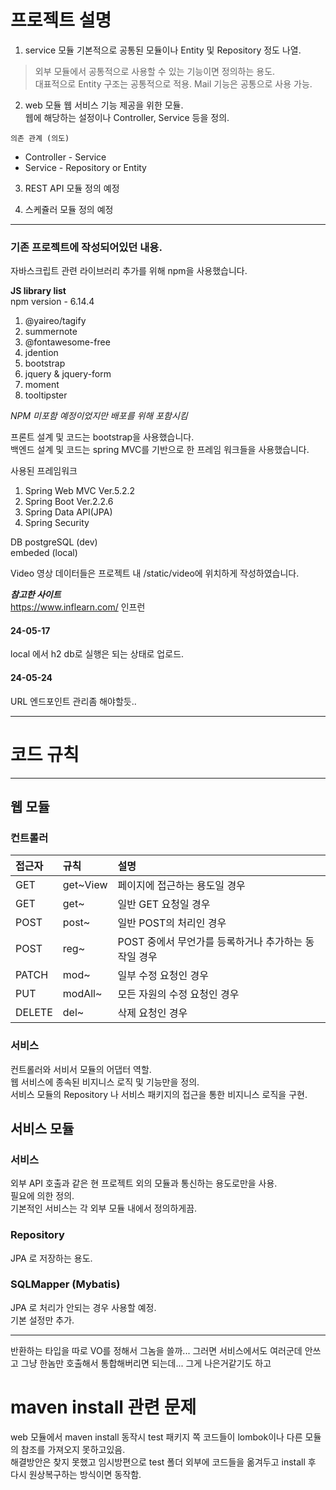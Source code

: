 # 프로젝트 설명

1. service 모듈
기본적으로 공통된 모듈이나 Entity 및 Repository 정도 나열.       
> 외부 모듈에서 공통적으로 사용할 수 있는 기능이면 정의하는 용도.      
> 대표적으로 Entity 구조는 공통적으로 적용. Mail 기능은 공통으로 사용 가능.

2. web 모듈
웹 서비스 기능 제공을 위한 모듈.     
웹에 해당하는 설정이나 Controller, Service 등을 정의. 

`의존 관계 (의도)`       
- Controller - Service        
- Service - Repository or Entity      

3. REST API 모듈
정의 예정

4. 스케쥴러 모듈
정의 예정


---

### 기존 프로젝트에 작성되어있던 내용.

자바스크립트 관련 라이브러리 추가를 위해 npm을 사용했습니다.<br>

**JS library list** <br>
npm version - 6.14.4 <br>
1. @yaireo/tagify<br>
2. summernote<br>
3. @fontawesome-free<br>
4. jdention<br>
5. bootstrap<br>
6. jquery & jquery-form<br>
7. moment<br>
8. tooltipster<br>

_NPM 미포함 예정이었지만 배포를 위해 포함시킴_

프론트 설계 및 코드는 bootstrap을 사용했습니다.<br>
백엔드 설계 및 코드는 spring MVC를 기반으로 한 프레임 워크들을 사용했습니다.<br>

사용된 프레임워크<br>
1. Spring Web MVC Ver.5.2.2
2. Spring Boot Ver.2.2.6
3. Spring Data API(JPA)
4. Spring Security

DB
postgreSQL (dev)<br>
embeded (local)

Video 영상 데이터들은 프로젝트 내 /static/video에 위치하게 작성하였습니다.

**_참고한 사이트_**<br>
https://www.inflearn.com/ 인프런


#### 24-05-17
local 에서 h2 db로 실행은 되는 상태로 업로드.

#### 24-05-24
URL 엔드포인트 관리좀 해야할듯..

---

# 코드 규칙

---

## 웹 모듈
### 컨트롤러

| 접근자    | 규칙       | 설명                              |
|:-------|:---------|:--------------------------------|
| GET    | get~View | 페이지에 접근하는 용도일 경우                |
| GET    | get~     | 일반 GET 요청일 경우                   |
| POST   | post~    | 일반 POST의 처리인 경우                 |
| POST   | reg~     | POST 중에서 무언가를 등록하거나 추가하는 동작일 경우 |
| PATCH  | mod~     | 일부 수정 요청인 경우                    |
| PUT    | modAll~  | 모든 자원의 수정 요청인 경우                |
| DELETE | del~     | 삭제 요청인 경우                       |

### 서비스

컨트롤러와 서비서 모듈의 어댑터 역할.      
웹 서비스에 종속된 비지니스 로직 및 기능만을 정의.       
서비스 모듈의 Repository 나 서비스 패키지의 접근을 통한 비지니스 로직을 구현.       

## 서비스 모듈

### 서비스

외부 API 호출과 같은 현 프로젝트 외의 모듈과 통신하는 용도로만을 사용.      
필요에 의한 정의.       
기본적인 서비스는 각 외부 모듈 내에서 정의하게끔.

### Repository

JPA 로 저장하는 용도.

### SQLMapper (Mybatis)

JPA 로 처리가 안되는 경우 사용할 예정.        
기본 설정만 추가.

---

반환하는 타입을 따로 VO를 정해서 그놈을 쓸까...
그러면 서비스에서도 여러군데 안쓰고 그냥 한놈만 호출해서 통합해버리면 되는데...
그게 나은거같기도 하고

# maven install 관련 문제

web 모듈에서 maven install 동작시 test 패키지 쪽 코드들이 lombok이나 다른 모듈의 참조를 가져오지 못하고있음.      
해결방안은 찾지 못했고 임시방편으로 test 폴더 외부에 코드들을 옮겨두고 install 후 다시 원상복구하는 방식이면 동작함.
